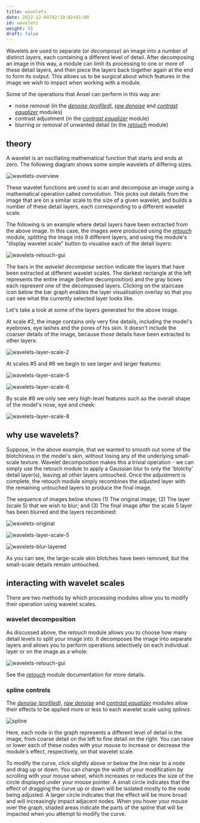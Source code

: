 ```yaml
---
title: wavelets
date: 2022-12-04T02:19:02+01:00
id: wavelets
weight: 55
draft: false
---
```


Wavelets are used to separate (or _decompose_) an image into a number of distinct _layers_, each containing a different level of detail. After decomposing an image in this way, a module can limit its processing to one or more of these detail layers, and then piece the layers back together again at the end to form its output. This allows us to be surgical about which features in the image we wish to impact when working with a module.

Some of the operations that Ansel can perform in this way are:

- noise removal (in the [_denoise (profiled)_](../../../modules/processing-modules/denoise-profiled.md), [_raw denoise_](../../../modules/processing-modules/raw-denoise.md) and [_contrast equalizer_](../../../modules/processing-modules/contrast-equalizer.md) modules)
- contrast adjustment (in the [_contrast equalizer_](../../../modules/processing-modules/contrast-equalizer.md) module)
- blurring or removal of unwanted detail (in the [_retouch_](../../../modules/processing-modules/retouch.md) module)

## theory

A wavelet is an oscillating mathematical function that starts and ends at zero. The following diagram shows some simple wavelets of differing sizes.

![wavelets-overview](wavelets-overview.jpg)

These wavelet functions are used to scan and decompose an image using a mathematical operation called _convolution_. This picks out details from the image that are on a similar scale to the size of a given wavelet, and builds a number of these detail layers, each corresponding to a different wavelet scale.

The following is an example where detail layers have been extracted from the above image. In this case, the images were produced using the [_retouch_](../../../modules/processing-modules/retouch.md) module, splitting the image into 8 different layers, and using the module's "display wavelet scale" button to visualise each of the detail layers:

![wavelets-retouch-gui](clean-retouch.jpg)

The bars in the _wavelet decompose_ section indicate the layers that have been extracted at different wavelet scales. The darkest rectangle at the left represents the entire image (before decomposition) and the gray boxes each represent one of the decomposed layers. Clicking on the staircase icon below the bar graph enables the layer visualisation overlay so that you can see what the currently selected layer looks like.

Let's take a look at some of the layers generated for the above image.

At scale #2, the image contains only very fine details, including the model's eyebrows, eye lashes and the pores of his skin. It doesn't include the coarser details of the image, because those details have been extracted to other layers:

![wavelets-layer-scale-2](wavelets-layer-scale-2.jpg)

At scales #5 and #6 we begin to see larger and larger features:

![wavelets-layer-scale-5](wavelets-layer-scale-5.jpg)

![wavelets-layer-scale-6](wavelets-layer-scale-6.jpg)

By scale #8 we only see very high-level features such as the overall shape of the model's nose, eye and cheek:

![wavelets-layer-scale-8](wavelets-layer-scale-8.jpg)

## why use wavelets?

Suppose, in the above example, that we wanted to smooth out some of the blotchiness in the model's skin, without losing any of the underlying small-scale texture. Wavelet decomposition makes this a trivial operation - we can simply use the retouch module to apply a Gaussian blur to only the 'blotchy' detail layer(s), leaving all other layers untouched. Once the adjustment is complete, the retouch module simply recombines the adjusted layer with the remaining untouched layers to produce the final image.

The sequence of images below shows (1) The original image; (2) The layer (scale 5) that we wish to blur; and (3) The final image after the scale 5 layer has been blurred and the layers recombined:

![wavelets-original](wavelets-original.jpg)

![wavelets-layer-scale-5](wavelets-layer-scale-5.jpg)

![wavelets-blur-layered](wavelets-blur-layered.jpg)

As you can see, the large-scale skin blotches have been removed, but the small-scale details remain untouched.

## interacting with wavelet scales

There are two methods by which processing modules allow you to modify their operation using wavelet scales.

### wavelet decomposition

As discussed above, the _retouch_ module allows you to choose how many detail levels to split your image into. It decomposes the image into separate layers and allows you to perform operations selectively on each individual layer or on the image as a whole:

![wavelets-retouch-gui](clean-retouch.jpg)

See the [_retouch_](../../../../modules/processing-modules/retouch.md) module documentation for more details.

### spline controls

The [_denoise (profiled)_](../../../modules/processing-modules/denoise-profiled.md), [_raw denoise_](../../../modules/processing-modules/raw-denoise.md) and [_contrast equalizer_](../../../modules/processing-modules/contrast-equalizer.md) modules allow their effects to be applied more or less to each wavelet scale using _splines_.

![spline](clean-spline.jpg)

Here, each node in the graph represents a different level of detail in the image, from coarse detail on the left to fine detail on the right. You can raise or lower each of these nodes with your mouse to increase or decrease the module's effect, respectively, on that wavelet scale.

To modify the curve, click slightly above or below the line near to a node and drag up or down. You can change the width of your modification by scrolling with your mouse wheel, which increases or reduces the size of the circle displayed under your mouse pointer. A small circle indicates that the effect of dragging the curve up or down will be isolated mostly to the node being adjusted. A larger circle indicates that the effect will be more broad and will increasingly impact adjacent nodes. When you hover your mouse over the graph, shaded areas indicate the parts of the spline that will be impacted when you attempt to modify the curve.
